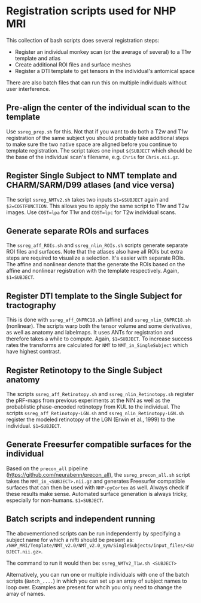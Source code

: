 # Registration scripts used for NHP MRI    
This collection of bash scripts does several registration steps:
- Register an individual monkey scan (or the average of several) to a T1w template and atlas    
- Create additional ROI files and surface meshes
- Register a DTI template to get tensors in the individual's antomical space    

There are also batch files that can run this on multiple individuals without user interference.   

## Pre-align the center of the individual scan to the template       
Use `ssreg_prep.sh` for this. Not that if you want to do both a T2w and T1w registration of the same subject you should 
probably take additional steps to make sure the two native space are aligned before you continue to template registration. The script 
takes one input `${SUBJECT` which should be the base of the individual scan's filename, e.g. `Chris` for `Chris.nii.gz`.    

## Register Single Subject to NMT template and CHARM/SARM/D99 atlases (and vice versa)           
The script `ssreg_NMTv2.sh` takes two inputs `$1=$SUBJECT` again and `$2=COSTFUNCTION`. This allows you to apply the same 
script to T1w and T2w images. Use `COST=lpa` for T1w and `COST=lpc` for T2w individual scans.     

## Generate separate ROIs and surfaces     
The `ssreg_aff_ROIs.sh` and `ssreg_nlin_ROIs.sh` scripts generate separate ROI files and surfaces. Note that
the atlases also have all ROIs but extra steps are required to visualize a selection. It's easier with separate ROIs. The affine and nonlinear denote that the generate the ROIs based on the affine and nonlinear registration with the template respectively. Again, `$1=SUBJECT`.    

## Register DTI template to the Single Subject for tractography       
This is done with `ssreg_aff_ONPRC18.sh` (affine) and `ssreg_nlin_ONPRC18.sh` (nonlinear). The scripts
warp both the tensor volume and some derivatives, as well as anatomy and labelmaps. It uses ANTs for registration and therefore
takes a while to compute. Again, `$1=SUBJECT`. To increase success rates the transforms are calculated for `NMT` to `NMT_in_SingleSubject` which have highest contrast.     

## Register Retinotopy to the Single Subject anatomy    
The scripts `ssreg_aff_Retinotopy.sh` and `ssreg_nlin_Retinotopy.sh` register the pRF-maps from previous experiments at the NIN
as well as the probablistic phase-encoded retinotopy from KUL to the individual. The scripts `ssreg_aff_Retinotopy-LGN.sh`
and `ssreg_nlin_Retinotopy-LGN.sh` register the modeled retinotopy of the LGN (Erwin et al., 1999) to the individual. `$1=SUBJECT`.     

## Generate Freesurfer compatible surfaces for the individual    
Based on the `precon_all` pipeline (https://github.com/neurabenn/precon_all), the `ssreg_precon_all.sh` script takes the 
`NMT_in_<SUBJECT>.nii.gz` and generates Freesurfer compatible surfaces that can then be used with `NHP-pyCortex` as well.
Always check if these results make sense. Automated surface generation is always tricky, especially for non-humans. `$1=SUBJECT`.        

## Batch scripts and independent running       
The abovementioned scripts can be run independently by specifying a subject name for which a nifti should be present as:    
`/NHP_MRI/Template/NMT_v2.0/NMT_v2.0_sym/SingleSubjects/input_files/<SUBJECT.nii.gz>`.      

The command to run it would then be:
`ssreg_NMTv2_T1w.sh <SUBJECT>`    

Alternatively, you can run one or multiple individuals with one of the batch scripts (`Batch_....`) in which you can set up an array of subject names to loop over. Examples are present for whcih you only need to change the array of names.    




